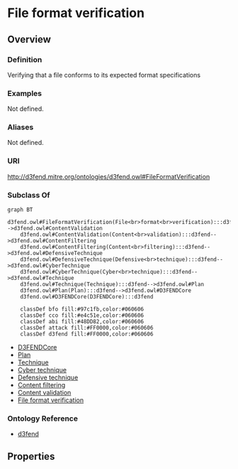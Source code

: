 # File format verification

## Overview

### Definition
Verifying that a file conforms to its expected format specifications

### Examples
Not defined.

### Aliases
Not defined.

### URI
http://d3fend.mitre.org/ontologies/d3fend.owl#FileFormatVerification

### Subclass Of
```mermaid
graph BT
    d3fend.owl#FileFormatVerification(File<br>format<br>verification):::d3fend-->d3fend.owl#ContentValidation
    d3fend.owl#ContentValidation(Content<br>validation):::d3fend-->d3fend.owl#ContentFiltering
    d3fend.owl#ContentFiltering(Content<br>filtering):::d3fend-->d3fend.owl#DefensiveTechnique
    d3fend.owl#DefensiveTechnique(Defensive<br>technique):::d3fend-->d3fend.owl#CyberTechnique
    d3fend.owl#CyberTechnique(Cyber<br>technique):::d3fend-->d3fend.owl#Technique
    d3fend.owl#Technique(Technique):::d3fend-->d3fend.owl#Plan
    d3fend.owl#Plan(Plan):::d3fend-->d3fend.owl#D3FENDCore
    d3fend.owl#D3FENDCore(D3FENDCore):::d3fend
    
    classDef bfo fill:#97c1fb,color:#060606
    classDef cco fill:#e4c51e,color:#060606
    classDef abi fill:#48DD82,color:#060606
    classDef attack fill:#FF0000,color:#060606
    classDef d3fend fill:#FF0000,color:#060606
```

- [D3FENDCore](/docs/ontology/reference/model/D3FENDCore/D3FENDCore.md)
- [Plan](/docs/ontology/reference/model/D3FENDCore/Plan/Plan.md)
- [Technique](/docs/ontology/reference/model/D3FENDCore/Plan/Technique/Technique.md)
- [Cyber technique](/docs/ontology/reference/model/D3FENDCore/Plan/Technique/Cyber%20technique/Cyber%20technique.md)
- [Defensive technique](/docs/ontology/reference/model/D3FENDCore/Plan/Technique/Cyber%20technique/Defensive%20technique/Defensive%20technique.md)
- [Content filtering](/docs/ontology/reference/model/D3FENDCore/Plan/Technique/Cyber%20technique/Defensive%20technique/Content%20filtering/Content%20filtering.md)
- [Content validation](/docs/ontology/reference/model/D3FENDCore/Plan/Technique/Cyber%20technique/Defensive%20technique/Content%20filtering/Content%20validation/Content%20validation.md)
- [File format verification](/docs/ontology/reference/model/D3FENDCore/Plan/Technique/Cyber%20technique/Defensive%20technique/Content%20filtering/Content%20validation/File%20format%20verification/File%20format%20verification.md)


### Ontology Reference
- [d3fend](http://d3fend.mitre.org/ontologies/d3fend.owl#)

## Properties
